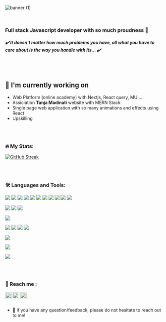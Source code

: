 ![banner (1)](https://user-images.githubusercontent.com/71842820/175347571-57b1e030-4ce6-4b42-b29d-b8c18a5584c9.png)

</br>

### Full stack Javascript developer with so much proudness 🤙
##### ✔️ It doesn't matter how much problems you have, all what you have to care about is the way you handle with its...  ✔️

</br>
</br>



## 🔭 I'm currently working on

- Web Platform (online academy) with Nextjs, React query, MUI...
- Assiciation **Tanja Madinati** website with MERN Stack
- Single page web application with so many animations and effects using React 
- Upskilling

</br>
</br>

### :fire: My Stats:

[![GitHub Streak](https://github-readme-streak-stats.herokuapp.com?user=omarZaoujal99&theme=cobalt&hide_border=true&date_format=M%20j%5B%2C%20Y%5D&background=010AFF00&stroke=FF1045&border=FF1045&ring=FF1045&fire=7B162B&currStreakNum=FF1045&sideNums=FBD385&currStreakLabel=FBD385&sideLabels=FBD385&dates=7B162B)](https://git.io/streak-stats)

<!---[![Top Langs](https://github-readme-stats.vercel.app/api/top-langs/?username=omarZaoujal99&layout=compact)](https://github.com/omarZaoujal99/github-readme-stats)--->

</br>
</br>

### :hammer_and_wrench: Languages and Tools:
![](https://img.shields.io/badge/Code-html5-informational?style=flat&logo=html5&color=f0410f)
![](https://img.shields.io/badge/Code-css3-informational?style=flat&logo=css3&color=1187ff)
![](https://img.shields.io/badge/Code-javascript-informational?style=flat&logo=javascript&color=ffff00)
![](https://img.shields.io/badge/Code-typescript-informational?style=flat&logo=typescript&color=0072e4)
![](https://img.shields.io/badge/Code-jquery-informational?style=flat&logo=jquery&color=0072e4)
![](https://img.shields.io/badge/Code-react-informational?style=flat&logo=react&color=5dceed)
![](https://img.shields.io/badge/Code-reactQuery-informational?style=flat&logo=reactQuery&color=fa4154)
![](https://img.shields.io/badge/Code-nodejs-informational?style=flat&logo=node.js&color=036e02)
![](https://img.shields.io/badge/Code-express-informational?style=flat&logo=express&color=b2b2b2)
![](https://img.shields.io/badge/Code-Redux-informational?style=flat&logo=Redux&color=7348b6)
![](https://img.shields.io/badge/Code-graphql-informational?style=flat&logo=graphql&color=f500ff)
</br>

![](https://img.shields.io/badge/DB-mongodb-informational?style=flat&logo=mongodb&color=4ba447)
![](https://img.shields.io/badge/DB-postgresql-informational?style=flat&logo=postgresql&color=31648c)
![](https://img.shields.io/badge/DB-MySQL-informational?style=flat&logo=MySQL&color=01718b)
</br>

![](https://img.shields.io/badge/CLI-Git-informational?style=flat&logo=Git&color=e84d32)
</br>

![](https://img.shields.io/badge/UI-sass-informational?style=flat&logo=sass&color=c66593)
![](https://img.shields.io/badge/UI-Material%20UI-informational?style=flat&logo=Mui&color=017bf7)
![](https://img.shields.io/badge/UI-bootstrap-informational?style=flat&logo=bootstrap&color=7348b6)
![](https://img.shields.io/badge/UI-figma-informational?style=flat&logo=figma&color=ea4b1d)
</br>

![](https://img.shields.io/badge/Tool-swagger-informational?style=flat&logo=swagger&color=80e329)
</br>

![](https://img.shields.io/badge/Organize-jira-informational?style=flat&logo=jira&color=2480f7)
</br>

![](https://img.shields.io/badge/Design-canva-informational?style=flat&logo=canva&color=52c9d4)

</br>
</br>

### 🤝 Reach me :
<a href="https://www.linkedin.com/in/omar-zaoujal-801b141bb/" target="_blank"><img align="left" src="https://raw.githubusercontent.com/yushi1007/yushi1007/main/images/linkedin.svg" alt="Omar Zaoujal | LinkedIn" width="21px"/></a>
<a href="https://www.instagram.com/oz99__/" target="_blank"><img align="left" src="https://raw.githubusercontent.com/yushi1007/yushi1007/main/images/instagram.svg" alt="Omar Zaoujal | Instagram" width="21px"/></a>
<a href="wa.link/ca7lxd" target="_blank"><img align="left" src="https://user-images.githubusercontent.com/71842820/175346149-32a4c7bf-6100-4908-9a8d-2a63e0ffacff.png" alt="Omar Zaoujal | whatsapp" width="21px"/></a>

</br>
</br>


- 💬 If you have any question/feedback, please do not hesitate to reach out to me!
 
